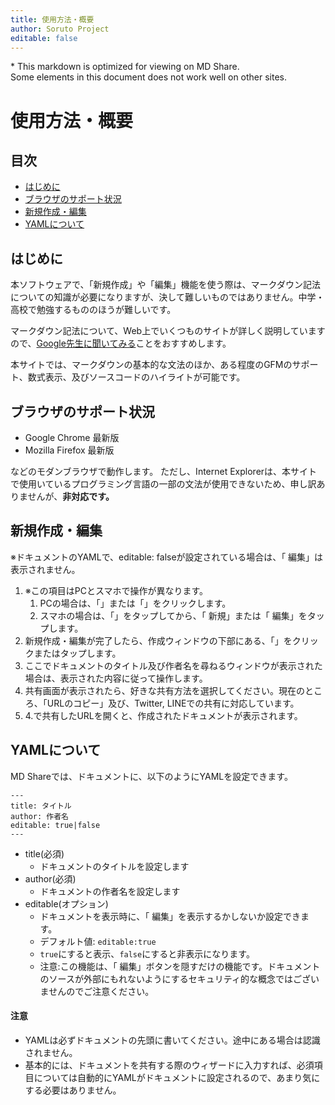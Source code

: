 ```yaml
---
title: 使用方法・概要
author: Soruto Project
editable: false
---
```

<span class="showOnOther">* This markdown is optimized for viewing on MD Share.<br>Some elements in this document does not work well on other sites.</span>

# 使用方法・概要

## 目次
* [はじめに](#はじめに)
* [ブラウザのサポート状況](#ブラウザのサポート状況)
* [新規作成・編集](#新規作成・編集)
* [YAMLについて](#yamlについて)


## はじめに
本ソフトウェアで、「新規作成」や「編集」機能を使う際は、マークダウン記法についての知識が必要になりますが、決して難しいものではありません。中学・高校で勉強するもののほうが難しいです。

マークダウン記法について、Web上でいくつものサイトが詳しく説明していますので、[Google先生に聞いてみる](https://google.com/search?q=マークダウン記法)ことをおすすめします。

本サイトでは、マークダウンの基本的な文法のほか、ある程度のGFMのサポート、数式表示、及びソースコードのハイライトが可能です。

## ブラウザのサポート状況
* Google Chrome 最新版
* Mozilla Firefox 最新版

などのモダンブラウザで動作します。
ただし、Internet Explorerは、本サイトで使用いているプログラミング言語の一部の文法が使用できないため、申し訳ありませんが、**非対応です。**

## 新規作成・編集
※ドキュメントのYAMLで、editable: falseが設定されている場合は、「<i class="far fa-edit"></i> 編集」は表示されません。

1. ※この項目はPCとスマホで操作が異なります。
    1. PCの場合は、「<i class="far fa-plus-square"></i>」または「<i class="far fa-edit"></i>」をクリックします。
    2. スマホの場合は、「<i class="fa fa-bars"></i>」をタップしてから、「<i class="far fa-plus-square"></i> 新規」または「<i class="far fa-edit"></i> 編集」をタップします。
2. 新規作成・編集が完了したら、作成ウィンドウの下部にある、「<i class="fas fa-share"></i>」をクリックまたはタップします。
3. ここでドキュメントのタイトル及び作者名を尋ねるウィンドウが表示された場合は、表示された内容に従って操作します。
4. 共有画面が表示されたら、好きな共有方法を選択してください。現在のところ、「URLのコピー」及び、Twitter, LINEでの共有に対応しています。
5. 4.で共有したURLを開くと、作成されたドキュメントが表示されます。

## YAMLについて
MD Shareでは、ドキュメントに、以下のようにYAMLを設定できます。
```
---
title: タイトル
author: 作者名
editable: true|false
---
```

* title(必須)
    * ドキュメントのタイトルを設定します
* author(必須)
    * ドキュメントの作者名を設定します
* editable(オプション)
    * ドキュメントを表示時に、「<i class="far fa-edit"></i> 編集」を表示するかしないか設定できます。
    * デフォルト値: `editable:true`
    * `true`にすると表示、`false`にすると非表示になります。
    * 注意:この機能は、「<i class="far fa-edit"></i> 編集」ボタンを隠すだけの機能です。ドキュメントのソースが外部にもれないようにするセキュリティ的な概念ではございませんのでご注意ください。
    
#### 注意
* YAMLは必ずドキュメントの先頭に書いてください。途中にある場合は認識されません。
* 基本的には、ドキュメントを共有する際のウィザードに入力すれば、必須項目については自動的にYAMLがドキュメントに設定されるので、あまり気にする必要はありません。